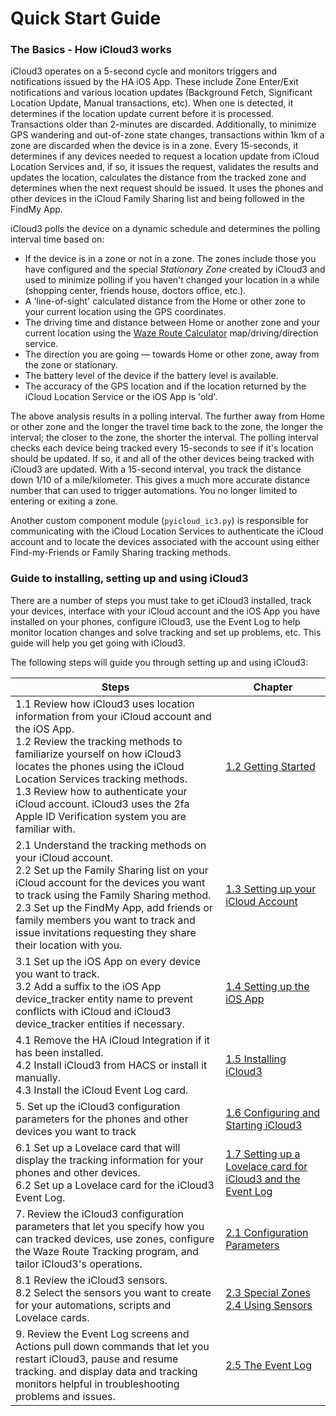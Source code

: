# Quick Start Guide

### The Basics - How iCloud3 works

iCloud3 operates on a 5-second cycle and monitors triggers and notifications issued by the HA iOS App. These include Zone Enter/Exit notifications and various location updates (Background Fetch, Significant Location Update, Manual transactions, etc). When one is detected, it determines if the location update current before it is processed. Transactions older than 2-minutes are discarded. Additionally, to minimize GPS wandering and out-of-zone state changes, transactions within 1km of a zone are discarded when the device is in a zone.  Every 15-seconds, it determines if any devices needed to request a location update from iCloud Location Services and, if so, it issues the request, validates the results and updates the location, calculates the distance from the tracked zone and determines when the next request should be issued. It uses the phones and other devices in the iCloud Family Sharing list and being followed in the FindMy App.

iCloud3 polls the device on a dynamic schedule and determines the polling interval time based on:

- If the device is in a zone or not in a zone. The zones include those you have configured and the special *Stationary Zone* created by iCloud3 and used to minimize polling if you haven't changed your location in a while (shopping center, friends house, doctors office, etc.).
- A 'line-of-sight' calculated distance from the Home or other zone to your current location using the GPS coordinates.
- The driving time and distance between Home or another zone and your current location using the [Waze Route Calculator](http://www.waze.com) map/driving/direction service.
- The direction you are going — towards Home or other zone, away from the zone or stationary.
- The battery level of the device if the battery level is available.
- The accuracy of the GPS location and if the location returned by the iCloud Location Service or the iOS App is 'old'.

The above analysis results in a polling interval. The further away from Home or other zone and the longer the travel time back to the zone, the longer the interval; the closer to the zone, the shorter the interval. The polling interval checks each device being tracked every 15-seconds to see if it's location should be updated. If so, it and all of the other devices being tracked with iCloud3 are updated. With a 15-second interval, you track the distance down 1/10 of a mile/kilometer. This gives a much more accurate distance number that can used to trigger automations. You no longer limited to entering or exiting a zone. 

Another custom component module (`pyicloud_ic3.py`) is responsible for communicating with the iCloud Location Services to authenticate the iCloud account and to locate the devices associated with the account using either Find-my-Friends or Family Sharing tracking methods.

### Guide to installing, setting up and using iCloud3

There are a number of steps you must take to get iCloud3 installed, track your devices, interface with your iCloud account and the iOS App you have installed on your phones, configure iCloud3, use the Event Log to help monitor location changes and solve tracking and set up problems, etc. This guide will help you get going with iCloud3. 

The following steps will guide you through setting up and using iCloud3:

| Steps                                                        | Chapter                                                      |
| ------------------------------------------------------------ | ------------------------------------------------------------ |
| 1.1 Review how iCloud3 uses location information from your iCloud account and the iOS App.<br>1.2 Review the tracking methods to familiarize yourself on how iCloud3 locates the phones using the iCloud Location Services tracking methods.<br>1.3 Review how to authenticate your iCloud account. iCloud3 uses the 2fa Apple ID Verification system you are familiar with. | [1.2 Getting Started]()                                      |
| 2.1 Understand the tracking methods on your iCloud account. <br>2.2 Set up the Family Sharing list on your iCloud account for the devices you want to track using the Family Sharing method. <br>2.3 Set up the FindMy App, add friends or family members you want to track and issue invitations requesting they share their location with you. | [1.3 Setting up your iCloud Account]()                       |
| 3.1 Set up the iOS App on every device you want to track. <br>3.2 Add a suffix to the iOS App device_tracker entity name to prevent conflicts with iCloud and iCloud3 device_tracker entities if necessary. | [1.4 Setting up the iOS App]()                               |
| 4.1 Remove the HA iCloud Integration if it has been installed. <br>4.2 Install iCloud3 from HACS or install it manually. <br>4.3 Install the iCloud Event Log card. | [1.5 Installing iCloud3]()                                   |
| 5. Set up the iCloud3 configuration parameters for the phones and other devices you want to track | [1.6 Configuring and Starting iCloud3]()                     |
| 6.1 Set up a Lovelace card that will display the tracking information for your phones and other devices. <br>6.2 Set up a Lovelace card for the iCloud3 Event Log. | [1.7 Setting up a Lovelace card for iCloud3 and the Event Log]() |
| 7. Review the iCloud3 configuration parameters that let you specify how you can tracked devices, use zones, configure the Waze Route Tracking program, and tailor iCloud3's operations. | [2.1  Configuration Parameters]()                            |
| 8.1 Review the iCloud3 sensors.<br>8.2 Select the sensors you want to create for your automations, scripts and Lovelace cards. | [2.3 Special Zones<br>2.4 Using Sensors]()                   |
| 9. Review the Event Log screens and Actions pull down commands that let you restart iCloud3, pause and resume tracking. and display data and tracking monitors helpful in troubleshooting problems and issues. | [2.5 The Event Log]()                                        |